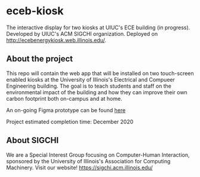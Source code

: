 # eceb-kiosk
The interactive display for two kiosks at UIUC's ECE building (in progress).  Developed by UIUC's ACM SIGCHI organization.  Deployed on http://ecebenergykiosk.web.illinois.edu/.

## About the project
This repo will contain the web app that will be installed on two touch-screen enabled kiosks at the University of Illinois's Electrical and Compueer Engineering building.  The goal is to teach students and staff on the environmental impact of the building and how they can improve their own carbon
footprint both on-campus and at home.

An on-going Figma prototype can be found [here](https://www.figma.com/file/RQzyJ7jlya5WCfaMxiasQd/ECEB-Kiosk-Prototype?node-id=0%3A1)

Project estimated completion time: December 2020

## About SIGCHI
We are a Special Interest Group focusing on Computer-Human Interaction, sponsored by the University of Illinois's Association for Computing Machinery.
Visit our website! https://sigchi.acm.illinois.edu/
